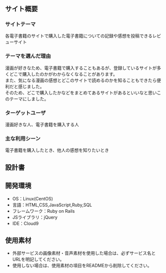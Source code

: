 # <Ebook-shelf>

## サイト概要
   
### サイトテーマ
  各電子書籍のサイトで購入した電子書籍についての記録や感想を投稿できるレビューサイト

### テーマを選んだ理由
  漫画が好きなため、電子書籍で購入することもあるが、登録しているサイトが多くどこで購入したのかがわからなくなることがあります。<br>
  また、気になる漫画の感想とどこのサイトで読めるのかを知ることもできたら便利だと感じました。<br>
  そのため、どこで購入したかなどをまとめてあるサイトがあるといいなと思いこのテーマにしました。

### ターゲットユーザ
  漫画好きな人、電子書籍を購入する人

### 主な利用シーン
  電子書籍を購入したとき、他人の感想を知りたいとき

## 設計書


## 開発環境
- OS：Linux(CentOS)
- 言語：HTML,CSS,JavaScript,Ruby,SQL
- フレームワーク：Ruby on Rails
- JSライブラリ：jQuery
- IDE：Cloud9

## 使用素材
- 外部サービスの画像素材・音声素材を使用した場合は、必ずサービス名とURLを明記してください。
- 使用しない場合は、使用素材の項目をREADMEから削除してください。